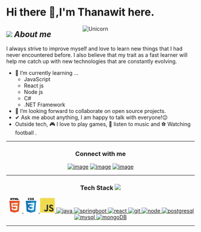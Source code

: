 # Hi there 👋,I'm Thanawit here. 

<img align="right" width=300px alt="Unicorn" src="https://media.tenor.com/q9s_XmoedE8AAAAi/piske-usagi.gif" />

## <img src="https://media.giphy.com/media/ObNTw8Uzwy6KQ/giphy.gif" width="30px">&nbsp;***About me***

I always strive to improve myself and love to
learn new things that I had never encountered
before. I also believe that my trait as a fast learner
will help me catch up with new technologies that
are constantly evolving.

- 🌱 I’m currently learning ...
  - JavaScript
  - React js
  - Node js
  - C#
  - .NET Framework
- 👯 I’m looking forward to collaborate on open source projects.
- ✔ Ask me about anything, I am happy to talk with everyone!😉<br>
- Outside tech, 🎮 I love to play games, 🎵 listen to music and ⚽ Watching football .

<hr>

<h3 align="center">Connect with me</h3>
<div align="center">

[![image](https://img.shields.io/badge/LinkedIn-0077B5?style=for-the-badge&logo=linkedin&logoColor=white)](https://www.linkedin.com/in/thanawit/)
[![image](https://img.shields.io/badge/Instagram-E4405F?style=for-the-badge&logo=instagram&logoColor=white)](https://www.instagram.com/m1_tnw/)
[![image](https://img.shields.io/badge/Gmail-D14836?style=for-the-badge&logo=gmail&logoColor=white)](mailto:mingthanawit08@gmail.com)
  
</div>

<hr>

<h3 align="center">Tech Stack <img src = "https://media2.giphy.com/media/QssGEmpkyEOhBCb7e1/giphy.gif?cid=ecf05e47a0n3gi1bfqntqmob8g9aid1oyj2wr3ds3mg700bl&rid=giphy.gif" width = 32px> </h3>

<p align="center"> 
  <a href="https://www.w3.org/html/" target="_blank"> 
    <img src="https://raw.githubusercontent.com/devicons/devicon/master/icons/html5/html5-original-wordmark.svg" alt="html5" width="40" height="40"/> 
  </a>
  <a href="https://www.w3schools.com/css/" target="_blank"> 
    <img src="https://raw.githubusercontent.com/devicons/devicon/master/icons/css3/css3-original-wordmark.svg" alt="css3" width="40" height="40"/> 
  </a> 
  <a href="https://developer.mozilla.org/en-US/docs/Web/JavaScript" target="_blank"> 
    <img src="https://raw.githubusercontent.com/devicons/devicon/master/icons/javascript/javascript-original.svg" alt="javascript" width="40" height="40"/> 
  </a> 
  <a href="https://www.w3schools.com/java/default.asp" target="_blank"> 
    <img src="https://miro.medium.com/max/720/0*h5qv9U03i4DdWmUQ.png" alt="java" width="60" height="40"/> 
  </a>
  <a href="https://spring.io/projects/spring-boot" target="_blank"> 
    <img src="https://miro.medium.com/max/640/1*gxXLMIuJDHCH7fwIgEP1cg.png" alt="springboot" width="60" height="40"/> 
  </a>
  <a href="https://reactjs.org/" target="_blank"> 
    <img src="https://upload.wikimedia.org/wikipedia/commons/a/a7/React-icon.svg" alt="react" width="40" height="40"/> 
  </a>
  <a href="https://git-scm.com/" target="_blank"> 
    <img src="https://www.vectorlogo.zone/logos/git-scm/git-scm-icon.svg" alt="git" width="40" height="40"/> 
  </a>
  <a href="https://nodejs.org/" target="_blank"> 
    <img src="https://upload.wikimedia.org/wikipedia/commons/d/d9/Node.js_logo.svg" alt="node" width="40" height="40"/> 
  </a>
  <a href="https://www.postgresql.org/" target="_blank"> 
    <img src="https://www.postgresql.org/media/img/about/press/elephant.png" alt="postgresql" width="40" height="40"/> 
  </a>
  <a href="https://www.mysql.com/" target="_blank"> 
    <img src="https://zixzax.net/wp-content/uploads/2020/05/MySQL-%E0%B8%84%E0%B8%B7%E0%B8%AD%E0%B8%AD%E0%B8%B0%E0%B9%84%E0%B8%A3.png" alt="mysql" width="40" height="40"/> 
  </a>
  <a href="https://www.mongodb.com/" target="_blank"> 
    <img src="https://upload.wikimedia.org/wikipedia/commons/9/93/MongoDB_Logo.svg" alt="mongoDB" width="40" height="40"/> 
  </a>
</p>

<hr>

